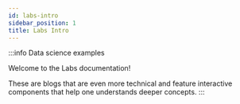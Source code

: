 ```yaml
---
id: labs-intro
sidebar_position: 1
title: Labs Intro
---
```


:::info Data science examples

Welcome to the Labs documentation! 

These are blogs that are even more technical and feature interactive components that help one understands deeper concepts. 
:::
